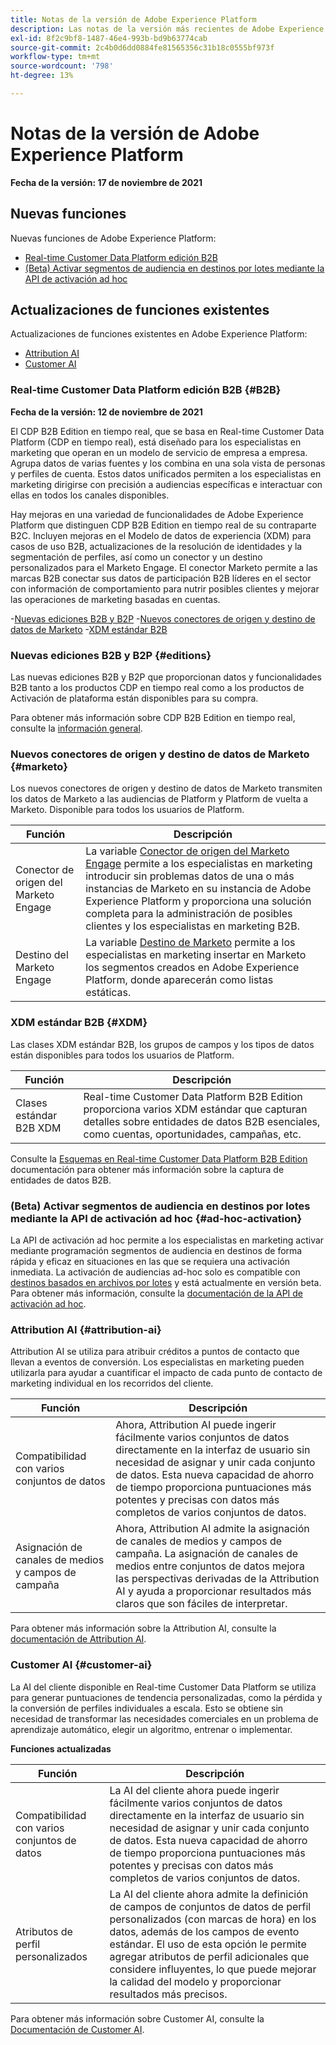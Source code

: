 ```yaml
---
title: Notas de la versión de Adobe Experience Platform
description: Las notas de la versión más recientes de Adobe Experience Platform.
exl-id: 8f2c9bf8-1487-46e4-993b-bd9b63774cab
source-git-commit: 2c4b0d6dd0884fe81565356c31b18c0555bf973f
workflow-type: tm+mt
source-wordcount: '798'
ht-degree: 13%

---
```


# Notas de la versión de Adobe Experience Platform

**Fecha de la versión: 17 de noviembre de 2021**

## Nuevas funciones

Nuevas funciones de Adobe Experience Platform:

- [Real-time Customer Data Platform edición B2B](#B2B)
- [(Beta) Activar segmentos de audiencia en destinos por lotes mediante la API de activación ad hoc](#ad-hoc-activation)

## Actualizaciones de funciones existentes

Actualizaciones de funciones existentes en Adobe Experience Platform:

- [Attribution AI](#attribution-ai)
- [Customer AI](#customer-ai)

### Real-time Customer Data Platform edición B2B {#B2B}

**Fecha de la versión: 12 de noviembre de 2021**

El CDP B2B Edition en tiempo real, que se basa en Real-time Customer Data Platform (CDP en tiempo real), está diseñado para los especialistas en marketing que operan en un modelo de servicio de empresa a empresa. Agrupa datos de varias fuentes y los combina en una sola vista de personas y perfiles de cuenta. Estos datos unificados permiten a los especialistas en marketing dirigirse con precisión a audiencias específicas e interactuar con ellas en todos los canales disponibles.

Hay mejoras en una variedad de funcionalidades de Adobe Experience Platform que distinguen CDP B2B Edition en tiempo real de su contraparte B2C. Incluyen mejoras en el Modelo de datos de experiencia (XDM) para casos de uso B2B, actualizaciones de la resolución de identidades y la segmentación de perfiles, así como un conector y un destino personalizados para el Marketo Engage. El conector Marketo permite a las marcas B2B conectar sus datos de participación B2B líderes en el sector con información de comportamiento para nutrir posibles clientes y mejorar las operaciones de marketing basadas en cuentas.

-[Nuevas ediciones B2B y B2P](#editions)
-[Nuevos conectores de origen y destino de datos de Marketo](#marketo)
-[XDM estándar B2B](#XDM)

### Nuevas ediciones B2B y B2P {#editions}

Las nuevas ediciones B2B y B2P que proporcionan datos y funcionalidades B2B tanto a los productos CDP en tiempo real como a los productos de Activación de plataforma están disponibles para su compra.

Para obtener más información sobre CDP B2B Edition en tiempo real, consulte la [información general](../../rtcdp/overview.md).

### Nuevos conectores de origen y destino de datos de Marketo {#marketo}

Los nuevos conectores de origen y destino de datos de Marketo transmiten los datos de Marketo a las audiencias de Platform y Platform de vuelta a Marketo. Disponible para todos los usuarios de Platform.

| Función | Descripción |
|----------|-------------|
| Conector de origen del Marketo Engage | La variable [Conector de origen del Marketo Engage](../../sources/connectors/adobe-applications/marketo/marketo.md) permite a los especialistas en marketing introducir sin problemas datos de una o más instancias de Marketo en su instancia de Adobe Experience Platform y proporciona una solución completa para la administración de posibles clientes y los especialistas en marketing B2B. |
| Destino del Marketo Engage | La variable [Destino de Marketo](../../destinations/catalog/adobe/marketo-engage.md) permite a los especialistas en marketing insertar en Marketo los segmentos creados en Adobe Experience Platform, donde aparecerán como listas estáticas. |

### XDM estándar B2B {#XDM}

Las clases XDM estándar B2B, los grupos de campos y los tipos de datos están disponibles para todos los usuarios de Platform.

| Función | Descripción |
|-----------|--------------|
| Clases estándar B2B XDM | Real-time Customer Data Platform B2B Edition proporciona varios XDM estándar que capturan detalles sobre entidades de datos B2B esenciales, como cuentas, oportunidades, campañas, etc. |

Consulte la [Esquemas en Real-time Customer Data Platform B2B Edition](../../rtcdp/schemas/b2b.md) documentación para obtener más información sobre la captura de entidades de datos B2B.

### (Beta) Activar segmentos de audiencia en destinos por lotes mediante la API de activación ad hoc {#ad-hoc-activation}

La API de activación ad hoc permite a los especialistas en marketing activar mediante programación segmentos de audiencia en destinos de forma rápida y eficaz en situaciones en las que se requiera una activación inmediata. La activación de audiencias ad-hoc solo es compatible con [destinos basados en archivos por lotes](../../destinations/destination-types.md#file-based) y está actualmente en versión beta. Para obtener más información, consulte la [documentación de la API de activación ad hoc](../../destinations/api/ad-hoc-activation-api.md).

### Attribution AI {#attribution-ai}

Attribution AI se utiliza para atribuir créditos a puntos de contacto que llevan a eventos de conversión. Los especialistas en marketing pueden utilizarla para ayudar a cuantificar el impacto de cada punto de contacto de marketing individual en los recorridos del cliente.

| Función | Descripción |
|-----------|---------------|
| Compatibilidad con varios conjuntos de datos | Ahora, Attribution AI puede ingerir fácilmente varios conjuntos de datos directamente en la interfaz de usuario sin necesidad de asignar y unir cada conjunto de datos. Esta nueva capacidad de ahorro de tiempo proporciona puntuaciones más potentes y precisas con datos más completos de varios conjuntos de datos. |
| Asignación de canales de medios y campos de campaña | Ahora, Attribution AI admite la asignación de canales de medios y campos de campaña. La asignación de canales de medios entre conjuntos de datos mejora las perspectivas derivadas de la Attribution AI y ayuda a proporcionar resultados más claros que son fáciles de interpretar. |

Para obtener más información sobre la Attribution AI, consulte la [documentación de Attribution AI](../../intelligent-services/attribution-ai/overview.md).

### Customer AI {#customer-ai}

La AI del cliente disponible en Real-time Customer Data Platform se utiliza para generar puntuaciones de tendencia personalizadas, como la pérdida y la conversión de perfiles individuales a escala. Esto se obtiene sin necesidad de transformar las necesidades comerciales en un problema de aprendizaje automático, elegir un algoritmo, entrenar o implementar.

**Funciones actualizadas**

| Función | Descripción |
|-----------|-------------|
| Compatibilidad con varios conjuntos de datos | La AI del cliente ahora puede ingerir fácilmente varios conjuntos de datos directamente en la interfaz de usuario sin necesidad de asignar y unir cada conjunto de datos. Esta nueva capacidad de ahorro de tiempo proporciona puntuaciones más potentes y precisas con datos más completos de varios conjuntos de datos. |
| Atributos de perfil personalizados | La AI del cliente ahora admite la definición de campos de conjuntos de datos de perfil personalizados (con marcas de hora) en los datos, además de los campos de evento estándar. El uso de esta opción le permite agregar atributos de perfil adicionales que considere influyentes, lo que puede mejorar la calidad del modelo y proporcionar resultados más precisos. |

Para obtener más información sobre Customer AI, consulte la [Documentación de Customer AI](../../intelligent-services/customer-ai/overview.md).

